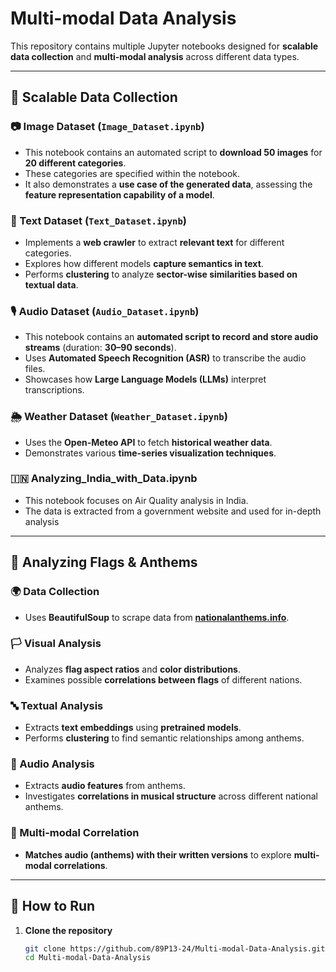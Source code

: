 # Multi-modal Data Analysis  

This repository contains multiple Jupyter notebooks designed for **scalable data collection** and **multi-modal analysis** across different data types.  

---

## 🚀 Scalable Data Collection  

### 📷 Image Dataset (`Image_Dataset.ipynb`)  
- This notebook contains an automated script to **download 50 images** for **20 different categories**.  
- These categories are specified within the notebook.  
- It also demonstrates a **use case of the generated data**, assessing the **feature representation capability of a model**.  

### 📝 Text Dataset (`Text_Dataset.ipynb`)  
- Implements a **web crawler** to extract **relevant text** for different categories.  
- Explores how different models **capture semantics in text**.  
- Performs **clustering** to analyze **sector-wise similarities based on textual data**.  

### 🎙 Audio Dataset (`Audio_Dataset.ipynb`)  
- This notebook contains an **automated script to record and store audio streams** (duration: **30–90 seconds**).  
- Uses **Automated Speech Recognition (ASR)** to transcribe the audio files.  
- Showcases how **Large Language Models (LLMs)** interpret transcriptions.  

### 🌦 Weather Dataset (`Weather_Dataset.ipynb`)  
- Uses the **Open-Meteo API** to fetch **historical weather data**.  
- Demonstrates various **time-series visualization techniques**.  

### 🇮🇳 Analyzing_India_with_Data.ipynb
- This notebook focuses on Air Quality analysis in India.
- The data is extracted from a government website and used for in-depth analysis
---

## 🎵 Analyzing Flags & Anthems  

### 🌍 Data Collection  
- Uses **BeautifulSoup** to scrape data from **[nationalanthems.info](https://nationalanthems.info/)**.  

### 🏳️ Visual Analysis  
- Analyzes **flag aspect ratios** and **color distributions**.  
- Examines possible **correlations between flags** of different nations.  

### 🔤 Textual Analysis  
- Extracts **text embeddings** using **pretrained models**.  
- Performs **clustering** to find semantic relationships among anthems.  

### 🎼 Audio Analysis  
- Extracts **audio features** from anthems.  
- Investigates **correlations in musical structure** across different national anthems.  

### 🔄 Multi-modal Correlation  
- **Matches audio (anthems) with their written versions** to explore **multi-modal correlations**.  

---

## 📜 How to Run  

1. **Clone the repository**  
   ```bash
   git clone https://github.com/89P13-24/Multi-modal-Data-Analysis.git
   cd Multi-modal-Data-Analysis
